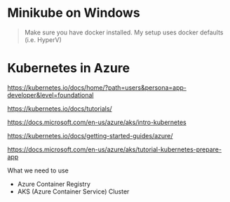 # Minikube on Windows

> Make sure you have docker installed.
> My setup uses docker defaults (i.e. HyperV)


# Kubernetes in Azure

https://kubernetes.io/docs/home/?path=users&persona=app-developer&level=foundational

https://kubernetes.io/docs/tutorials/

https://docs.microsoft.com/en-us/azure/aks/intro-kubernetes

https://kubernetes.io/docs/getting-started-guides/azure/

https://docs.microsoft.com/en-us/azure/aks/tutorial-kubernetes-prepare-app


What we need to use
 * Azure Container Registry
 * AKS (Azure Container Service) Cluster
